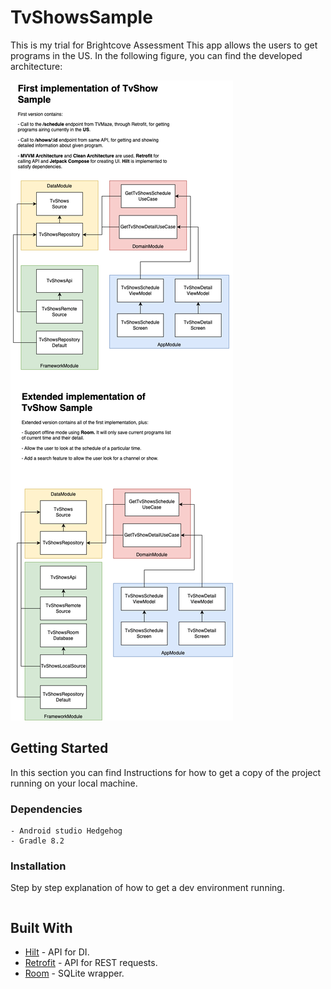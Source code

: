 
# TvShowsSample

This is my trial for Brightcove Assessment
This app allows the users to get programs in the US. In the following figure, you can find the developed architecture:

![TvShowsSampleArchitecture](./BrightcoveTrialDiagram.drawio.png)

## Getting Started

In this section you can find Instructions for how to get a copy of the project running on your local machine.

### Dependencies

```
- Android studio Hedgehog
- Gradle 8.2
```

### Installation

Step by step explanation of how to get a dev environment running.

```

```

## Built With

* [Hilt](https://developer.android.com/training/dependency-injection/hilt-android) - API for DI.
* [Retrofit](https://square.github.io/retrofit/) - API for REST requests.
* [Room](https://developer.android.com/jetpack/androidx/releases/room?gclid=CjwKCAjw8KmLBhB8EiwAQbqNoCXd6QjVVIoQVtgBEoXcdVWX15xvIDldToYl7N2XRH0hYOMYWjqIWRoCUc8QAvD_BwE&gclsrc=aw.ds) - SQLite wrapper.